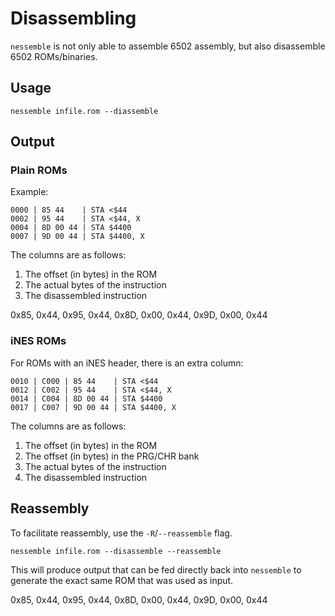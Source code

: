 # Disassembling

`nessemble` is not only able to assemble 6502 assembly, but also disassemble
6502 ROMs/binaries.

## Usage

```text
nessemble infile.rom --diassemble
```

## Output

### Plain ROMs

Example:

```text
0000 | 85 44    | STA <$44
0002 | 95 44    | STA <$44, X
0004 | 8D 00 44 | STA $4400
0007 | 9D 00 44 | STA $4400, X
```

The columns are as follows:

1. The offset (in bytes) in the ROM
2. The actual bytes of the instruction
3. The disassembled instruction

<div class="nessemble-assembler" data-opts='{"disassemble":true,"args":["--disassemble"]}'>0x85, 0x44, 0x95, 0x44, 0x8D, 0x00, 0x44, 0x9D, 0x00, 0x44</div>

### iNES ROMs

For ROMs with an iNES header, there is an extra column:

```text
0010 | C000 | 85 44    | STA <$44
0012 | C002 | 95 44    | STA <$44, X
0014 | C004 | 8D 00 44 | STA $4400
0017 | C007 | 9D 00 44 | STA $4400, X
```

The columns are as follows:

1. The offset (in bytes) in the ROM
2. The offset (in bytes) in the PRG/CHR bank
3. The actual bytes of the instruction
4. The disassembled instruction

## Reassembly

To facilitate reassembly, use the `-R`/`--reassemble` flag.

```text
nessemble infile.rom --disassemble --reassemble
```

This will produce output that can be fed directly back into `nessemble` to
generate the exact same ROM that was used as input.

<div class="nessemble-assembler" data-opts='{"disassemble":true,"args":["--disassemble","--reassemble"]}'>0x85, 0x44, 0x95, 0x44, 0x8D, 0x00, 0x44, 0x9D, 0x00, 0x44</div>
